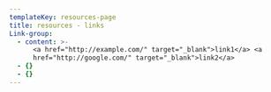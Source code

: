```yaml
---
templateKey: resources-page
title: resources - links
Link-group:
  - content: >-
      <a href="http://example.com/" target="_blank">link1</a> <a
      href="http://google.com/" target="_blank">link2</a>
  - {}
  - {}
---
```



